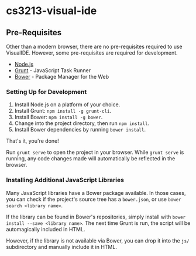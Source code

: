cs3213-visual-ide
=================

## Pre-Requisites

Other than a modern browser, there are no pre-requisites required to use
VisualIDE. However, some pre-requisites are required for development.

 * [Node.js](http://nodejs.org/)
 * [Grunt](http://gruntjs.com/) - JavaScript Task Runner
 * [Bower](http://bower.io/) - Package Manager for the Web

### Setting Up for Development

 1. Install Node.js on a platform of your choice.
 2. Install Grunt: `npm install -g grunt-cli`.
 3. Install Bower: `npm install -g bower`.
 4. Change into the project directory, then run `npm install`.
 5. Install Bower dependencies by running `bower install`.

That's it, you're done!

Run `grunt serve` to open the project in your browser. While `grunt serve` 
is running, any code changes made will automatically be reflected in the browser.

### Installing Additional JavaScript Libraries

Many JavaScript libraries have a Bower package available. In those cases,
you can check if the project's source tree has a `bower.json`, or use
`bower search <library name>`. 

If the library can be found in Bower's repositories, simply install with
`bower install --save <library name>`. The next time Grunt is run, the script
will be automagically included in HTML.

However, if the library is not available via Bower, you can drop it into the
`js/` subdirectory and manually include it in HTML.
